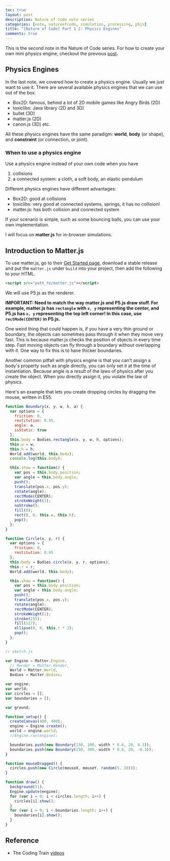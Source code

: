 ```yaml
---
toc: true
layout: post
description: Nature of Code note series
categories: [note, natureofcode, simulation, processing, p5js]
title: "[Nature of Code] Part 1.2: Physics Engines"
comments: true
---
```


This is the second note in the Nature of Code series. For how to create your own mini physics engine, checkout the previous [post](http://blog.logancyang.com/note/natureofcode/simulation/processing/p5js/2020/03/13/nature-of-code-1.html).

## Physics Engines

In the last note, we covered how to create a physics engine. Usually we just want to use it. There are several available physics engines that we can use out of the box.

- Box2D: famous, behind a lot of 2D mobile games like Angry Birds (2D)
- toxiclibs: Java library (2D and 3D)
- bullet (3D)
- matter.js (2D)
- canon.js (3D)
etc.

All these physics engines have the same paradigm: **world**, **body** (or shape), and **constraint** (or connection, or joint).

### When to use a physics engine

Use a physics engine instead of your own code when you have

1. collisions
2. a connected system: a cloth, a soft body, an elastic pendulum

Different physics engines have different advantages:

- Box2D: good at collisions
- toxiclibs: very good at connected systems, springs, it has no collision!
- matter.js: has both collision and connected system

If your scenario is simple, such as some bouncing balls, you can use your own implementation.

I will focus on **matter.js** for in-browser simulations.

## Introduction to Matter.js

To use matter.js, go to their [Get Started page](https://github.com/liabru/matter-js/wiki/Getting-started), download a stable release and put the `matter.js` under `build` into your project, then add the following to your HTML.

```html
<script src="path_to/matter.js"></script>
```

We will use P5.js as the renderer.

**IMPORTANT: Need to match the way matter.js and P5.js draw stuff. For example, matter.js has `rectangle` with `x, y` representing the center, and P5.js has `x, y` representing the top left corner! In this case, use `rectMode(CENTER)` in P5.js.**

One weird thing that could happen is, if you have a very thin ground or boundary, the objects can sometimes pass through it when they move very fast. This is because matter.js checks the position of objects in every time step. Fast moving objects can fly through a boundary without overlapping with it. One way to fix this is to have thicker boundaries.

Another common pitfall with physics engine is that you can't assign a body's property such as angle directly, you can only set it at the time of instantiation. Because angle is a result of the laws of physics after you create the object. When you directly assign it, you violate the law of physics.

Here's an example that lets you create dropping circles by dragging the mouse, written in ES5.

```js
function Boundary(x, y, w, h, a) {
  var options = {
    friction: 0,
    restitution: 0.95,
    angle: a,
    isStatic: true
  };
  this.body = Bodies.rectangle(x, y, w, h, options);
  this.w = w;
  this.h = h;
  World.add(world, this.body);
  console.log(this.body);

  this.show = function() {
    var pos = this.body.position;
    var angle = this.body.angle;
    push();
    translate(pos.x, pos.y);
    rotate(angle);
    rectMode(CENTER);
    strokeWeight(1);
    noStroke();
    fill(0);
    rect(0, 0, this.w, this.h);
    pop();
  };
}

function Circle(x, y, r) {
  var options = {
    friction: 0,
    restitution: 0.95
  };
  this.body = Bodies.circle(x, y, r, options);
  this.r = r;
  World.add(world, this.body);

  this.show = function() {
    var pos = this.body.position;
    var angle = this.body.angle;
    push();
    translate(pos.x, pos.y);
    rotate(angle);
    rectMode(CENTER);
    strokeWeight(1);
    stroke(255);
    fill(127);
    ellipse(0, 0, this.r * 2);
    pop();
  };
}

// sketch.js

var Engine = Matter.Engine,
  // Render = Matter.Render,
  World = Matter.World,
  Bodies = Matter.Bodies;

var engine;
var world;
var circles = [];
var boundaries = [];

var ground;

function setup() {
  createCanvas(400, 400);
  engine = Engine.create();
  world = engine.world;
  //Engine.run(engine);

  boundaries.push(new Boundary(150, 100, width * 0.6, 20, 0.3));
  boundaries.push(new Boundary(250, 300, width * 0.6, 20, -0.3));
}

function mouseDragged() {
  circles.push(new Circle(mouseX, mouseY, random(5, 10)));
}

function draw() {
  background(51);
  Engine.update(engine);
  for (var i = 0; i < circles.length; i++) {
    circles[i].show();
  }
  for (var i = 0; i < boundaries.length; i++) {
    boundaries[i].show();
  }
}
```

## Reference

- The Coding Train [videos](https://youtu.be/urR596FsU68)
